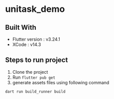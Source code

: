 
# unitask_demo

## Built With

- Flutter version : v3.24.1
- XCode : v14.3

## Steps to run project

1. Clone the project
2. Run `flutter pub get`
3. generate assets files using following command

```
dart run build_runner build
```
